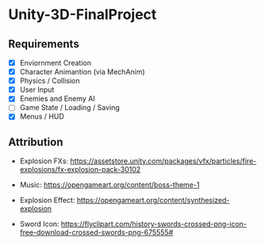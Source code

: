 # Unity-3D-FinalProject

## Requirements
- [X] Enviornment Creation
- [X] Character Animantion (via MechAnim)
- [X] Physics / Collision
- [X] User Input
- [X] Enemies and Enemy AI
- [ ] Game State / Loading / Saving
- [X] Menus / HUD

## Attribution
- Explosion FXs: https://assetstore.unity.com/packages/vfx/particles/fire-explosions/fx-explosion-pack-30102

- Music: https://opengameart.org/content/boss-theme-1

- Explosion Effect: https://opengameart.org/content/synthesized-explosion

- Sword Icon: https://flyclipart.com/history-swords-crossed-png-icon-free-download-crossed-swords-png-675555#

